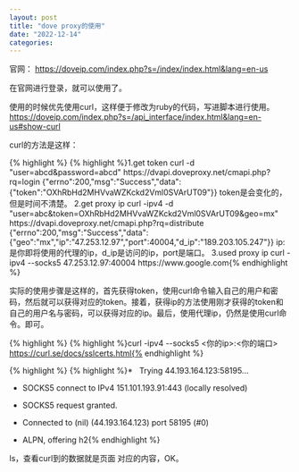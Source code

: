 ```yaml
---
layout: post
title: "dove proxy的使用"
date: "2022-12-14"
categories: 
---
```

<p>官网： <a href="https://doveip.com/index.php?s=/index/index.html&amp;lang=en-us">https://doveip.com/index.php?s=/index/index.html&amp;lang=en-us</a></p>

<p>在官网进行登录，就可以使用了。</p>

<p>使用的时候优先使用curl，这样便于修改为ruby的代码，写进脚本进行使用。<a href="https://doveip.com/index.php?s=/api_interface/index.html&amp;lang=en-us#show-curl">https://doveip.com/index.php?s=/api_interface/index.html&amp;lang=en-us#show-curl</a></p>

<p>curl的方法是这样：</p>

<div class="api-back">
{% highlight %}
{% highlight %}1.get token
curl -d &quot;user=abcd&amp;password=abcd&quot; https://dvapi.doveproxy.net/cmapi.php?rq=login
{&quot;errno&quot;:200,&quot;msg&quot;:&quot;Success&quot;,&quot;data&quot;:{&quot;token&quot;:&quot;OXhRbHd2MHVvaWZKckd2Vml0SVArUT09&quot;}}
token是会变化的，但是时间不清楚。
2.get proxy ip
curl -ipv4 -d &quot;user=abc&amp;token=OXhRbHd2MHVvaWZKckd2Vml0SVArUT09&amp;geo=mx&quot; https://dvapi.doveproxy.net/cmapi.php?rq=distribute
{&quot;errno&quot;:200,&quot;msg&quot;:&quot;Success&quot;,&quot;data&quot;:{&quot;geo&quot;:&quot;mx&quot;,&quot;ip&quot;:&quot;47.253.12.97&quot;,&quot;port&quot;:40004,&quot;d_ip&quot;:&quot;189.203.105.247&quot;}}
ip:是你即将使用的代理的ip，d_ip是访问的ip，port是端口。
3.used proxy ip
curl -ipv4 --socks5 47.253.12.97:40004 https://www.google.com{% endhighlight %}

<p>实际的使用步骤是这样的，首先获得token，使用curl命令输入自己的用户和密码，然后就可以获得对应的token。接着，获得ip的方法使用刚才获得的token和自己的用户名与密码，可以获得对应的ip。最后，使用代理ip，仍然是使用curl命令。即可。</p>

{% highlight %}
{% highlight %}curl -ipv4 --socks5 &lt;你的ip&gt;:&lt;你的端口&gt; https://curl.se/docs/sslcerts.html{% endhighlight %}

{% highlight %}
{% highlight %}*&nbsp;&nbsp; Trying 44.193.164.123:58195...

* SOCKS5 connect to IPv4 151.101.193.91:443 (locally resolved)

* SOCKS5 request granted.

* Connected to (nil) (44.193.164.123) port 58195 (#0)

* ALPN, offering h2{% endhighlight %}

<p>ls，查看curl到的数据就是页面 对应的内容，OK。</p>

<p>&nbsp;</p>
</div>

